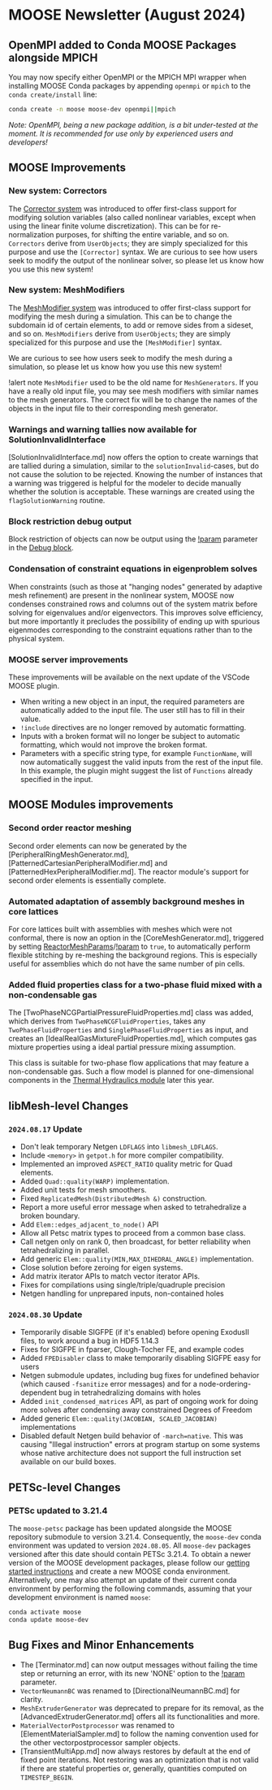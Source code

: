 # MOOSE Newsletter (August 2024)

## OpenMPI added to Conda MOOSE Packages alongside MPICH

You may now specify either OpenMPI or the MPICH MPI wrapper when installing MOOSE Conda packages by appending `openmpi` or `mpich` to the `conda create/install` line:

```bash
conda create -n moose moose-dev openmpi||mpich
```

*Note: OpenMPI, being a new package addition, is a bit under-tested at the moment. It is recommended for use only by experienced users and developers!*

## MOOSE Improvements

### New system: Correctors

The [Corrector system](syntax/Correctors/index.md) was introduced to offer first-class support for modifying
solution variables (also called nonlinear variables, except when using the linear finite volume discretization).
This can be for re-normalization purposes, for shifting the entire variable, and so on. `Correctors` derive from
`UserObjects`; they are simply specialized for this purpose and use the `[Corrector]` syntax.
We are curious to see how users seek to modify the output of the nonlinear solver, so please let us know how you use this new system!

### New system: MeshModifiers

The [MeshModifier system](syntax/MeshModifiers/index.md) was introduced to offer first-class support for modifying
the mesh during a simulation. This can be to change the subdomain id of certain elements, to add or remove sides from a sideset, and so on.
`MeshModifiers` derive from `UserObjects`; they are simply specialized for this purpose and use the `[MeshModifier]` syntax.

We are curious to see how users seek to modify the mesh during a simulation, so please let us know how you use this new system!

!alert note
`MeshModifier` used to be the old name for `MeshGenerators`. If you have a really old input file, you may see mesh modifiers with similar
names to the mesh generators. The correct fix will be to change the names of the objects in the input file to their corresponding mesh generator.

### Warnings and warning tallies now available for SolutionInvalidInterface

[SolutionInvalidInterface.md] now offers the option to create warnings that are tallied during a simulation,
similar to the `solutionInvalid`-cases, but do not cause the solution to be rejected. Knowing the number of instances
that a warning was triggered is helpful for the modeler to decide manually whether the solution is acceptable.
These warnings are created using the `flagSolutionWarning` routine.

### Block restriction debug output

Block restriction of objects can now be output using the [!param](/Debug/SetupDebugAction/show_block_restriction) parameter in the [Debug block](SetupDebugAction.md).

### Condensation of constraint equations in eigenproblem solves

When constraints (such as those at "hanging nodes" generated by
adaptive mesh refinement) are present in the nonlinear system, MOOSE
now condenses constrained rows and columns out of the system matrix
before solving for eigenvalues and/or eigenvectors.  This improves solve
efficiency, but more importantly it precludes the possibility of
ending up with spurious eigenmodes corresponding to the constraint
equations rather than to the physical system.

### MOOSE server improvements

These improvements will be available on the next update of the VSCode MOOSE plugin.

- When writing a new object in an input, the required parameters are automatically added to the input file. The user still has to fill in their value.
- `!include` directives are no longer removed by automatic formatting.
- Inputs with a broken format will no longer be subject to automatic formatting, which would not improve the broken format.
- Parameters with a specific string type, for example `FunctionName`, will now automatically suggest the valid inputs from the rest of the input file. In this example, the plugin might suggest the list of `Functions` already specified in the input.

## MOOSE Modules improvements

### Second order reactor meshing

Second order elements can now be generated by the [PeripheralRingMeshGenerator.md], [PatternedCartesianPeripheralModifier.md] and
[PatternedHexPeripheralModifier.md]. The reactor module's support for second order elements is essentially complete.

### Automated adaptation of assembly background meshes in core lattices

For core lattices built with assemblies with meshes which were not conformal, there is now an option in the
[CoreMeshGenerator.md], triggered by setting [ReactorMeshParams](ReactorMeshParams.md)/[!param](/Mesh/ReactorMeshParams/flexible_assembly_stitching) to `true`,
to automatically perform flexible stitching by re-meshing the background regions. This is especially useful for assemblies which
do not have the same number of pin cells.

### Added fluid properties class for a two-phase fluid mixed with a non-condensable gas

The [TwoPhaseNCGPartialPressureFluidProperties.md] class was added, which derives
from `TwoPhaseNCGFluidProperties`, takes any `TwoPhaseFluidProperties` and
`SinglePhaseFluidProperties` as input, and creates an [IdealRealGasMixtureFluidProperties.md],
which computes gas mixture properties using a ideal partial pressure mixing
assumption.

This class is suitable for two-phase flow applications that may feature a non-condensable
gas. Such a flow model is planned for one-dimensional components in the
[Thermal Hydraulics module](modules/thermal_hydraulics/index.md) later this year.

## libMesh-level Changes

### `2024.08.17` Update

- Don't leak temporary Netgen `LDFLAGS` into `libmesh_LDFLAGS`.
- Include `<memory>` in `getpot.h` for more compiler compatibility.
- Implemented an improved `ASPECT_RATIO` quality metric for Quad elements.
- Added `Quad::quality(WARP)` implementation.
- Added unit tests for mesh smoothers.
- Fixed `ReplicatedMesh(DistributedMesh &)` construction.
- Report a more useful error message when asked to tetrahedralize a broken boundary.
- Add `Elem::edges_adjacent_to_node()` API
- Allow all Petsc matrix types to proceed from a common base class.
- Call netgen only on rank 0, then broadcast, for better reliability when tetrahedralizing in parallel.
- Add generic `Elem::quality(MIN,MAX_DIHEDRAL_ANGLE)` implementation.
- Close solution before zeroing for eigen systems.
- Add matrix iterator APIs to match vector iterator APIs.
- Fixes for compilations using single/triple/quadruple precision
- Netgen handling for unprepared inputs, non-contained holes

### `2024.08.30` Update

- Temporarily disable SIGFPE (if it's enabled) before opening ExodusII
  files, to work around a bug in HDF5 1.14.3
- Fixes for SIGFPE in fparser, Clough-Tocher FE, and example codes
- Added `FPEDisabler` class to make temporarily disabling SIGFPE easy
  for users
- Netgen submodule updates, including bug fixes for undefined behavior
  (which caused `-fsanitize` error messages) and for a
  node-ordering-dependent bug in tetrahedralizing domains with holes
- Added `init_condensed_matrices` API, as part of ongoing work for
  doing more solves after condensing away constrained Degrees of
  Freedom
- Added generic `Elem::quality(JACOBIAN, SCALED_JACOBIAN)` implementations
- Disabled default Netgen build behavior of `-march=native`.  This was
  causing "Illegal instruction" errors at program startup on some
  systems whose native architecture does not support the full
  instruction set available on our build boxes.

## PETSc-level Changes

### PETSc updated to 3.21.4

The `moose-petsc` package has been updated alongside the MOOSE repository submodule to version 3.21.4.
Consequently, the `moose-dev` conda environment was updated to version `2024.08.05`. All `moose-dev`
packages versioned after this date should contain PETSc 3.21.4. To obtain a newer version of the MOOSE
development packages, please follow our [getting started instructions](getting_started/index.md)
and create a new MOOSE conda environment. Alternatively, one may also attempt an update of their
current conda environment by performing the following commands, assuming that your development
environment is named `moose`:

```bash
conda activate moose
conda update moose-dev
```

## Bug Fixes and Minor Enhancements

- The [Terminator.md] can now output messages without failing the time step or returning an error,
  with its new 'NONE' option to the [!param](/UserObjects/Terminator/fail_mode) parameter.
- `VectorNeumannBC` was renamed to [DirectionalNeumannBC.md] for clarity.
- `MeshExtruderGenerator` was deprecated to prepare for its removal, as the [AdvancedExtruderGenerator.md]
  offers all its functionalities and more.
- `MaterialVectorPostprocessor` was renamed to [ElementMaterialSampler.md] to follow the naming convention
  used for the other vectorpostprocessor sampler objects.
- [TransientMultiApp.md] now always restores by default at the end of fixed point iterations. Not restoring
  was an optimization that is not valid if there are stateful properties or, generally, quantities computed on
  `TIMESTEP_BEGIN`.
